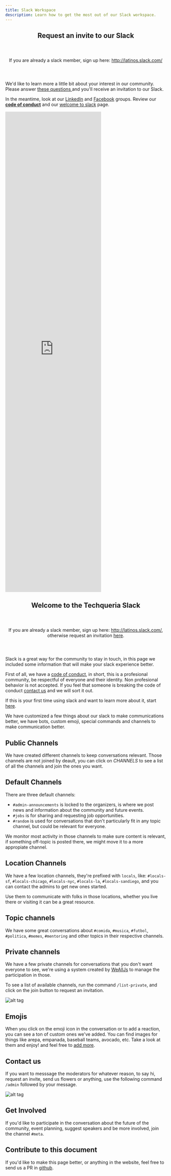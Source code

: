 ```yaml
---
title: Slack Workspace
description: Learn how to get the most out of our Slack workspace.
---
```


<section class="tint-bg bg-taco" style="background-image: url(/images/slack-taco.png);">
    <div class="container">
        <div class="row">
            <div class="col-md-8 col-sm-9 inner center-block text-center aos-init aos-animate" data-aos="fade-up">
                <header>
                    <h1>Request an invite to our Slack</h1>
                </header>
            </div>
        </div>
    </div>
</section>
<section class="team">
    <div class="container">
        <div class="row">
            <header class="col-sm-12 col-md-10 col-md-offset-1">
              <p>If you are already a slack member, sign up here:
                  <a href="http://latinos.slack.com/" target="_blank">http://latinos.slack.com/</a> </p>
            </header>
            <div class="col-sm-12 col-md-10 col-md-offset-1">
                <p>
                    We'd like to learn more a little bit about your interest in our community.
                    Please answer <a href="https://docs.google.com/forms/d/e/1FAIpQLSdOHxMgRifkgekshIjNVvV5Ky4jlYIIbIhLwe1Z83ZF67is-Q/viewform"> these questions </a>
                    and you'll receive an invitation to our Slack.
                </p>
                <p>
                    In the meantime, look at our <a href="https://www.linkedin.com/groups/13500636">LinkedIn</a>
                    and <a href="https://www.facebook.com/groups/techqueria/">Facebook</a> groups.
                    Review our <strong><a href="/code-of-conduct/">code of conduct</a></strong> and our
                    <a href="/welcome-to-slack">welcome to slack</a> page.
                </p>
                <iframe src="https://docs.google.com/forms/d/e/1FAIpQLSdOHxMgRifkgekshIjNVvV5Ky4jlYIIbIhLwe1Z83ZF67is-Q/viewform?embedded=true" height="1500" frameborder="0" marginheight="0" marginwidth="0">Loading...</iframe>
            </div>
        </div>
    </div>
</section>

<section class="tint-bg bg-taco" style="background-image: url(/images/slack-taco.png);">
    <div class="container">
        <div class="row">
            <div class="col-md-8 col-sm-9 inner center-block text-center aos-init aos-animate" data-aos="fade-up">
                <header>
                    <h1>Welcome to the Techqueria Slack</h1>
                </header>
            </div>
        </div>
    </div>
</section>
<section class="team">
    <div class="container">
        <div class="row">
            <header class="col-sm-10 col-md-8 col-sm-offset-1 col-md-offset-2">
              <p>If you are already a slack member, sign up here:
                  <a href="http://latinos.slack.com/" target="_blank">http://latinos.slack.com/</a>, otherwise
              request an invitation <a href="/slack">here</a>.</p>
            </header>
            <div class="col-sm-10 col-md-8 col-sm-offset-1 col-md-offset-2">

<p>Slack is a great way for the community to stay in touch, in this page we included some information
that will make your slack experience better.</p>
<p>First of all, we have a <a href="http://techqueria.org/code-of-conduct/">code of conduct</a>, in short, this is a
profesional community, be respectful of everyone and their identity.
Non profesional behavior is not accepted. If you feel that someone is breaking
the code of conduct <a href="http://techqueria.org/contact/">contact us</a> and we will sort it out.</p>
<p>If this is your first time using slack  and want to learn more about it, start
<a href="https://get.slack.help/hc/en-us/articles/218080037-Getting-started-for-new-users">here</a>.</p>
<p>We have customized a few things about our slack to make communications better, we have bots, custom emoji,
special commands and channels to make communication better.</p>
<h1 id="public-channels">Public Channels</h1>
<p>We have created different channels to keep conversations relevant. Those channels are not joined by deault, you can
click on <em>CHANNELS</em> to see a list of all the channels and join the ones you want.</p>
<h2 id="default-channels">Default Channels</h2>
<p>There are three default channels:</p>
<ul>
<li><code>#admin-announcements</code> is locked to the organizers, is where we
  post news and information about the community and future events.</li>
<li><code>#jobs</code> is for sharing and requesting job opportunities.</li>
<li><code>#random</code> is used for conversations that don't particularly fit in any topic channel,
  but could be relevant for everyone.</li>
</ul>
<p>We monitor most activity in those channels to make sure content is relevant, if something
off-topic is posted there, we might move it to a more appropiate channel.</p>
<h2 id="location-channels">Location Channels</h2>
<p>We have a few location channels, they're prefixed with <code>locals</code>, like: <code>#locals-sf</code>, <code>#locals-chicago</code>, <code>#locals-nyc</code>, <code>#locals-la</code>, <code>#locals-sandiego</code>,
and you can contact the admins to get new ones started.</p>
<p>Use them to communicate with folks in those locations, whether you
live there or visiting it can be a great resource.</p>
<h2 id="topic-channels">Topic channels</h2>
<p>We have some great conversations about <code>#comida</code>, <code>#musica</code>, <code>#futbol</code>,
<code>#politica</code>, <code>#memes</code>, <code>#mentoring</code> and other topics in their respective channels.</p>
<h1 id="private-channels">Private channels</h1>
<p>We have a few private channels for conversations that you don't want everyone to see,
we're using a system created by <a href="http://wealljs.org">WeAllJs</a> to
manage the participation in those.</p>
<p>To see a list of available channels, run the command <code>/list-private</code>,
and click on the join button to request an invitation.</p>
<p><img src="/images/slack-command-list.png" alt="alt tag"></p>
<h1 id="emojis">Emojis</h1>
<p>When you click on the emoji icon in the conversation or to add a reaction,
you can see a ton of custom ones we've added.
You can find images for things like arepa, empanada, baseball teams,
avocado, etc. Take a look at them and enjoy! and
feel free to
<a href="https://get.slack.help/hc/en-us/articles/206870177-Create-custom-emoji">add more</a>.</p>
<h1 id="contact-us">Contact us</h1>
<p>If you want to messsage the moderators for whatever reason, to say hi, request an invite, send us flowers or anything, use
the following command <code>/admin</code> followed by your message.</p>
<p><img src="/images/slack-command-admin.png" alt="alt tag"></p>
<h1 id="get-involved">Get Involved</h1>
<p>If you'd like to participate in the conversation about the future of the
community, event planning, suggest speakers
and be more involved, join the channel <code>#meta</code>.</p>
<h1 id="contribute-to-this-document">Contribute to this document</h1>
<p>If you'd like to make this page better, or anything in the website, feel free
to send us a PR in
<a href="https://github.com/techqueria/site">github</a>.</p>
            </div>
        </div>
    </div>
</section>
